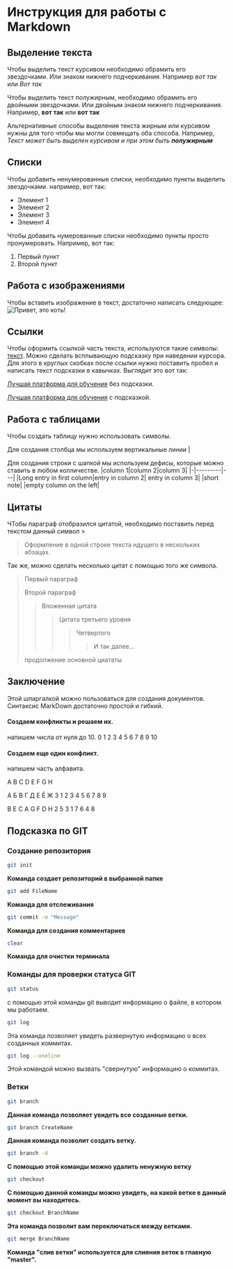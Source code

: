 # Инструкция для работы с Markdown

## Выделение текста

Чтобы выделить текст курсивом необходимо обрамить его звездочками. Или знаком нижнего подчеркивания. Например *вот так* или _Вот так_

 Чтобы выделить текст полужирным, необходимо обрамить его двойными звездочками. Или двойным знаком нижнего подчеркивания. Например, **вот так** или __вот так__

Альтернативные способы выделения текста жирным или курсивом нужны для того чтобы мы могли совмещать оба способа. Например, _Текст может быть выделен курсивом и при этом быть **полужирным**_

## Списки

Чтобы добавить ненумерованные списки, необходимо пункты выделить звездочками. например, вот так:
* Элемент 1
* Элемент 2
* Элемент 3
* Элемент 4

Чтобы добавить нумерованные списки необходимо пункты просто пронумеровать.
Например, вот так:
1. Первый пункт
2. Второй пункт

## Работа с изображениями

Чтобы вставить изображение в текст, достаточно написать следующее:
![Привет, это коть!](Flex.jpg)

## Ссылки

Чтобы оформить ссылкой часть текста, используются такие символы: [текст](ссылка). 
Можно сделать всплывающую подсказку при наведении курсора. Для этого в круглых скобках после ссылки нужно поставить пробел и написать текст подсказки в кавычках.
Выглядит это вот так:

[Лучшая платформа для обучения](https://gb.ru) без подсказки.

[Лучшая платформа для обучения](https://gb.ru "подсказка") с подсказкой.

## Работа с таблицами

Чтобы создать таблицу нужно использовать символы.

Для создания столбца мы используем вертикальные линии |

Для создания строки с шапкой мы используем дефисы, которые можно ставить в любом колличестве.
|column 1|column 2|column 3|
|-|---------|---|
|Long entry in first column|entry in column 2| entry in column 3|
|short note| |empty column on the left|

## Цитаты

ЧТобы параграф отобразился цитатой, необходимо поставить перед текстом данный символ >
> Оформление в одной строке
текста
идущего в
нескольких
абзацах.

Так же, можно сделать несколько цитат с помощью того же символа.

> Первый параграф
>
> Второй параграф
>
>>Вложенная цитата
>>>Цитата третьего уровня
>>>>Четвертого
>>>>> И так далее...
> 
> продолжение основной циататы

## Заключение

Этой шпаргалкой можно пользоваться для создания документов. Синтаксис MarkDown достаточно простой и гибкий. 




#### Cоздаем конфликты и решаем их.
напишем числа от нуля до 10.
0 1 2 3 4 5 6 7 8 9 10

#### Создаем еще один конфликт.
напишем часть алфавита.

A B C D E F G H

А Б В Г Д Е Ё Ж З
1 2 3 4 5 6 7 8 9

B E C A G F D H 
2 5 3 1 7 6 4 8 

## Подсказка по GIT

### Создание репозитория

```sh
git init
```
**Команда создает репозиторий в выбранной папке**

```sh
git add FileName
```
**Команда для отслеживания**

```sh
git commit -m "Message"
```
**Команда для создания комментариев**

```sh
clear
```
**Команда для очистки терминала**

### Команды для проверки статуса GIT

```sh
git status
```
c помощью этой команды git выводит информацию о файле, в котором мы работаем.

```sh
git log
```
Эта команда позволяет увидеть развернутую информацию о всех созданных коммитах.

```sh
git log --oneline
```
Этой командой можно вызвать "свернутую" информацию о коммитах.

### Ветки

```sh
git branch
```
**Данная команда позволяет увидеть все созданные ветки.**

```sh
git branch CreateName
```
**Данная команда позволит создать ветку.**

```sh
git branch -d 
```
**С помощью этой команды можно удалить ненужную ветку**

```sh
git checkout
```
**С помощью данной команды можно увидеть, на какой ветке в данный момент вы находитесь.**

```sh
git checkout BranchName
```
**Эта команда позволит вам переключаться между ветками.**

```sh
git merge BranchName
```
**Команда "слив ветки" используется для слияния веток в главную "master".**
